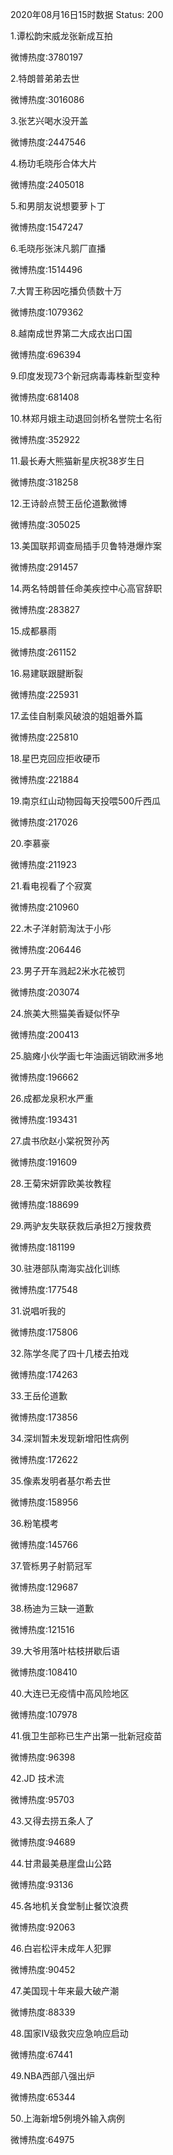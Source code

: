 2020年08月16日15时数据
Status: 200

1.谭松韵宋威龙张新成互拍

微博热度:3780197

2.特朗普弟弟去世

微博热度:3016086

3.张艺兴喝水没开盖

微博热度:2447546

4.杨玏毛晓彤合体大片

微博热度:2405018

5.和男朋友说想要萝卜丁

微博热度:1547247

6.毛晓彤张沫凡鹅厂直播

微博热度:1514496

7.大胃王称因吃播负债数十万

微博热度:1079362

8.越南成世界第二大成衣出口国

微博热度:696394

9.印度发现73个新冠病毒毒株新型变种

微博热度:681408

10.林郑月娥主动退回剑桥名誉院士名衔

微博热度:352922

11.最长寿大熊猫新星庆祝38岁生日

微博热度:318258

12.王诗龄点赞王岳伦道歉微博

微博热度:305025

13.美国联邦调查局插手贝鲁特港爆炸案

微博热度:291457

14.两名特朗普任命美疾控中心高官辞职

微博热度:283827

15.成都暴雨

微博热度:261152

16.易建联跟腱断裂

微博热度:225931

17.孟佳自制乘风破浪的姐姐番外篇

微博热度:225810

18.星巴克回应拒收硬币

微博热度:221884

19.南京红山动物园每天投喂500斤西瓜

微博热度:217026

20.李慕豪

微博热度:211923

21.看电视看了个寂寞

微博热度:210960

22.木子洋射箭淘汰于小彤

微博热度:206446

23.男子开车溅起2米水花被罚

微博热度:203074

24.旅美大熊猫美香疑似怀孕

微博热度:200413

25.脑瘫小伙学画七年油画远销欧洲多地

微博热度:196662

26.成都龙泉积水严重

微博热度:193431

27.虞书欣赵小棠祝贺孙芮

微博热度:191609

28.王菊宋妍霏欧美妆教程

微博热度:188699

29.两驴友失联获救后承担2万搜救费

微博热度:181199

30.驻港部队南海实战化训练

微博热度:177548

31.说唱听我的

微博热度:175806

32.陈学冬爬了四十几楼去拍戏

微博热度:174263

33.王岳伦道歉

微博热度:173856

34.深圳暂未发现新增阳性病例

微博热度:172622

35.像素发明者基尔希去世

微博热度:158956

36.粉笔模考

微博热度:145766

37.管栎男子射箭冠军

微博热度:129687

38.杨迪为三缺一道歉

微博热度:121516

39.大爷用落叶枯枝拼歇后语

微博热度:108410

40.大连已无疫情中高风险地区

微博热度:107978

41.俄卫生部称已生产出第一批新冠疫苗

微博热度:96398

42.JD 技术流

微博热度:95703

43.又得去捞五条人了

微博热度:94689

44.甘肃最美悬崖盘山公路

微博热度:93136

45.各地机关食堂制止餐饮浪费

微博热度:92063

46.白岩松评未成年人犯罪

微博热度:90452

47.美国现十年来最大破产潮

微博热度:88339

48.国家Ⅳ级救灾应急响应启动

微博热度:67441

49.NBA西部八强出炉

微博热度:65344

50.上海新增5例境外输入病例

微博热度:64975

